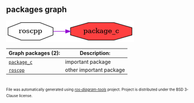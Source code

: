 <!--
File was automatically generated using 'ros-diagram-tools' project.
Project is distributed under the BSD 3-Clause license.
-->

## packages graph

[![package_c](package_c.png "package_c")](package_c.png)

| Graph packages (2): | Description: |
| ----------------------------------- | ------------ |
| [`package_c`](package_c.html) | important package |
| [`roscpp`](roscpp.html) | other important package |


</br>
<font size="1">
File was automatically generated using <a href="https://github.com/anetczuk/ros-diagram-tools"><i>ros-diagram-tools</i></a> project.
Project is distributed under the BSD 3-Clause license.
</font>
